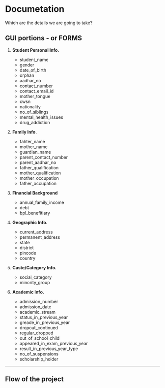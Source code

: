 # Documetation

Which are the details we are going to take?

## GUI portions - or FORMS

1. **Student Personal Info.**
    - student_name
    - gender
    - date_of_birth
    - orphan
    - aadhar_no
    - contact_number
    - contact_email_id
    - mother_tongue
    - cwsn
    - nationality
    - no_of_siblings
    - mental_health_issues
    - drug_addiction

2. **Family Info.**
    - fahter_name
    - mother_name
    - guardian_name
    - parent_contact_number
    - parent_aadhar_no
    - father_qualification
    - mother_qualification
    - mother_occupation
    - father_occupation

3. **Financial Background**
    - annual_family_income
    - debt
    - bpl_benefitiary

4. **Geographic Info.**
    - current_address
    - permanent_address
    - state
    - district
    - pincode
    - country

5. **Caste/Category Info.**
    - social_category
    - minority_group

6. **Academic Info.**
    - admission_number
    - admission_date
    - academic_stream
    - status_in_previous_year
    - greade_in_previous_year
    - dropout_continued
    - regular_dropped
    - out_of_school_child
    - appeared_in_exam_previous_year
    - result_in_previous_year_type
    - no_of_suspensions
    - scholarship_holder

---

## Flow of the project

